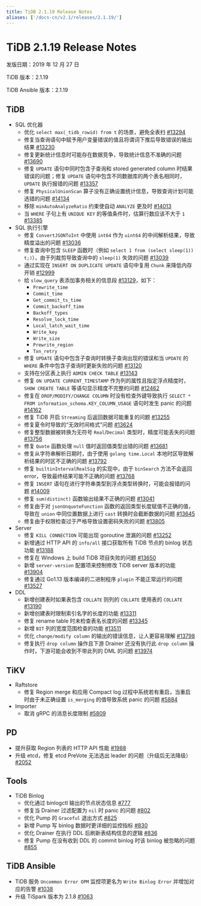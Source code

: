 ```yaml
---
title: TiDB 2.1.19 Release Notes
aliases: ['/docs-cn/v2.1/releases/2.1.19/']
---
```


# TiDB 2.1.19 Release Notes

发版日期：2019 年 12 月 27 日

TiDB 版本：2.1.19

TiDB Ansible 版本：2.1.19

## TiDB

+ SQL 优化器
    - 优化 `select max(_tidb_rowid) from t` 的场景，避免全表扫 [#13294](https://github.com/pingcap/tidb/pull/13294)
    - 修复当查询语句中赋予用户变量错误的值且将谓词下推后导致错误的输出结果 [#13230](https://github.com/pingcap/tidb/pull/13230)
    - 修复更新统计信息时可能存在数据竞争，导致统计信息不准确的问题 [#13690](https://github.com/pingcap/tidb/pull/13690)
    - 修复 `UPDATE` 语句中同时包含子查询和 stored generated column 时结果错误的问题；修复 `UPDATE` 语句中包含不同数据库的两个表名相同时，`UPDATE` 执行报错的问题 [#13357](https://github.com/pingcap/tidb/pull/13357)
    - 修复 `PhysicalUnionScan` 算子没有正确设置统计信息，导致查询计划可能选错的问题 [#14134](https://github.com/pingcap/tidb/pull/14134)
    - 移除 `minAutoAnalyzeRatio` 约束使自动 `ANALYZE` 更及时 [#14013](https://github.com/pingcap/tidb/pull/14013)
    - 当 `WHERE` 子句上有 `UNIQUE KEY` 的等值条件时，估算行数应该不大于 `1` [#13385](https://github.com/pingcap/tidb/pull/13385)
+ SQL 执行引擎
    - 修复 `ConvertJSONToInt` 中使用 `int64` 作为 `uint64` 的中间解析结果，导致精度溢出的问题 [#13036](https://github.com/pingcap/tidb/pull/13036)
    - 修复查询中包含 `SLEEP` 函数时（例如 `select 1 from (select sleep(1)) t;)`），由于列裁剪导致查询中的 `sleep(1)` 失效的问题 [#13039](https://github.com/pingcap/tidb/pull/13039)
    - 通过实现在 `INSERT ON DUPLICATE UPDATE` 语句中复用 `Chunk` 来降低内存开销 [#12999](https://github.com/pingcap/tidb/pull/12999)
    - 给 `slow_query` 表添加事务相关的信息段 [#13129](https://github.com/pingcap/tidb/pull/13129)，如下：
        - `Prewrite_time`
        - `Commit_time`
        - `Get_commit_ts_time`
        - `Commit_backoff_time`
        - `Backoff_types`
        - `Resolve_lock_time`
        - `Local_latch_wait_time`
        - `Write_key`
        - `Write_size`
        - `Prewrite_region`
        - `Txn_retry`
    - 修复 `UPDATE` 语句中包含子查询时转换子查询出现的错误和当 `UPDATE` 的 `WHERE` 条件中包含子查询时更新失败的问题 [#13120](https://github.com/pingcap/tidb/pull/13120)
    - 支持在分区表上执行 `ADMIN CHECK TABLE` [#13143](https://github.com/pingcap/tidb/pull/13143)
    - 修复 `ON UPDATE CURRENT_TIMESTAMP` 作为列的属性且指定浮点精度时，`SHOW CREATE TABLE` 等语句显示精度不完整的问题 [#12462](https://github.com/pingcap/tidb/pull/12462)
    - 修复在 `DROP/MODIFY/CHANGE COLUMN` 时没有检查外键导致执行 `SELECT * FROM information_schema.KEY_COLUMN_USAGE` 语句时发生 panic 的问题 [#14162](https://github.com/pingcap/tidb/pull/14162)
    - 修复 TiDB 开启 `Streaming` 后返回数据可能重复的问题 [#13255](https://github.com/pingcap/tidb/pull/13255)
    - 修复夏令时导致的“无效时间格式”问题 [#13624](https://github.com/pingcap/tidb/pull/13624)
    - 修复整型数据被转换为无符号 `Real`/`Decimal` 类型时，精度可能丢失的问题 [#13756](https://github.com/pingcap/tidb/pull/13756)
    - 修复 `Quote` 函数处理 `null` 值时返回值类型出错的问题 [#13681](https://github.com/pingcap/tidb/pull/13681)
    - 修复从字符串解析日期时，由于使用 `golang time.Local` 本地时区导致解析结果的时区不正确的问题 [#13792](https://github.com/pingcap/tidb/pull/13792)
    - 修复 `builtinIntervalRealSig` 的实现中，由于 `binSearch` 方法不会返回 error，导致最终结果可能不正确的问题 [#13768](https://github.com/pingcap/tidb/pull/13768)
    - 修复 `INSERT` 语句在进行字符串类型到浮点类型转换时，可能会报错的问题 [#14009](https://github.com/pingcap/tidb/pull/14009)
    - 修复 `sum(distinct)` 函数输出结果不正确的问题 [#13041](https://github.com/pingcap/tidb/pull/13041)
    - 修复由于对 `jsonUnquoteFunction` 函数的返回类型长度赋值不正确的值，导致在 `union` 中同位置数据上进行 `cast` 转换时会截断数据的问题 [#13645](https://github.com/pingcap/tidb/pull/13645)
    - 修复由于权限检查过于严格导致设置密码失败的问题 [#13805](https://github.com/pingcap/tidb/pull/13805)
+ Server
    - 修复 `KILL CONNECTION` 可能出现 goroutine 泄漏的问题 [#13252](https://github.com/pingcap/tidb/pull/13252)
    - 新增通过 HTTP API 的 `info/all` 接口获取所有 TiDB 节点的 binlog 状态功能 [#13188](https://github.com/pingcap/tidb/pull/13188)
    - 修复在 Windows 上 build TiDB 项目失败的问题 [#13650](https://github.com/pingcap/tidb/pull/13650)
    - 新增 `server-version` 配置项来控制修改 TiDB server 版本的功能 [#13904](https://github.com/pingcap/tidb/pull/13904)
    - 修复通过 Go1.13 版本编译的二进制程序 `plugin` 不能正常运行的问题 [#13527](https://github.com/pingcap/tidb/pull/13527)
+ DDL
    - 新增创建表时如果表包含 `COLLATE` 则列的 `COLLATE` 使用表的 `COLLATE` [#13190](https://github.com/pingcap/tidb/pull/13190)
    - 新增创建表时限制索引名字的长度的功能 [#13311](https://github.com/pingcap/tidb/pull/13311)
    - 修复 rename table 时未检查表名长度的问题 [#13345](https://github.com/pingcap/tidb/pull/13345)
    - 新增 `BIT` 列的宽度范围检查的功能 [#13511](https://github.com/pingcap/tidb/pull/13511)
    - 优化 `change/modify column` 的输出的错误信息，让人更容易理解 [#13798](https://github.com/pingcap/tidb/pull/13798)
    - 修复执行 `drop column` 操作且下游 Drainer 还没有执行此 `drop column` 操作时，下游可能会收到不带此列的 DML 的问题 [#13974](https://github.com/pingcap/tidb/pull/13974)

## TiKV

+ Raftstore
    - 修复 Region merge 和应用 Compact log 过程中系统若有重启，当重启时由于未正确设置 `is_merging` 的值导致系统 panic 的问题 [#5884](https://github.com/tikv/tikv/pull/5884)
+ Importer
    - 取消 gRPC 的消息长度限制 [#5809](https://github.com/tikv/tikv/pull/5809)

## PD

- 提升获取 Region 列表的 HTTP API 性能 [#1988](https://github.com/pingcap/pd/pull/1988)
- 升级 etcd，修复 etcd PreVote 无法选出 leader 的问题（升级后无法降级） [#2052](https://github.com/pingcap/pd/pull/2052)

## Tools

+ TiDB Binlog
    - 优化通过 binlogctl 输出的节点状态信息 [#777](https://github.com/pingcap/tidb-binlog/pull/777)
    - 修复当 Drainer 过滤配置为 `nil` 时 panic 的问题 [#802](https://github.com/pingcap/tidb-binlog/pull/802)
    - 优化 Pump 的 `Graceful` 退出方式 [#825](https://github.com/pingcap/tidb-binlog/pull/825)
    - 新增 Pump 写 binlog 数据时更详细的监控指标 [#830](https://github.com/pingcap/tidb-binlog/pull/830)
    - 优化 Drainer 在执行 DDL 后刷新表结构信息的逻辑 [#836](https://github.com/pingcap/tidb-binlog/pull/836)
    - 修复 Pump 在没有收到 DDL 的 commit binlog 时该 binlog 被忽略的问题 [#855](https://github.com/pingcap/tidb-binlog/pull/855)

## TiDB Ansible

- TiDB 服务 `Uncommon Error OPM` 监控项更名为 `Write Binlog Error` 并增加对应的告警 [#1038](https://github.com/pingcap/tidb-ansible/pull/1038)
- 升级 TiSpark 版本为 2.1.8 [#1063](https://github.com/pingcap/tidb-ansible/pull/1063)
